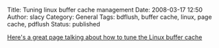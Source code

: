 Title: Tuning linux buffer cache management
Date: 2008-03-17 12:50
Author: slacy
Category: General
Tags: bdflush, buffer cache, linux, page cache, pdflush
Status: published

[Here's a great page talking about how to tune the Linux buffer
cache](http://www.westnet.com/~gsmith/content/linux-pdflush.htm)
